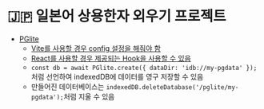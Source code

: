 # 🇯🇵 일본어 상용한자 외우기 프로젝트

- [PGlite](https://github.com/electric-sql/pglite)
  - [Vite를 사용할 경우 config 설정을 해줘야 함](https://pglite.dev/docs/bundler-support)
  - [React를 사용할 경우 제공되는 Hook을 사용할 수 있음](https://pglite.dev/docs/framework-hooks/react)
  - `const db = await PGlite.create({ dataDir: 'idb://my-pgdata' });`처럼 선언하여 indexedDB에 데이터를 영구 저장할 수 있음
  - 만들어진 데이터베이스는 `indexedDB.deleteDatabase('/pglite/my-pgdata');`처럼 지울 수 있음
